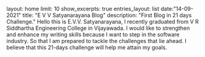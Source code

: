 layout: home
limit: 10
show_excerpts: true
entries_layout: list
date:"14-09-2021"
title: "E V V Satyanarayana Blog"
description: "First Blog in 21 days Challenge."
Hello this is E.V.V. Satyanarayana, I recently graduated from V R Siddhartha Engineering College in Vijayawada. I would like to strengthen and enhance my writing skills because I want to step in the software industry. So that I am prepared to tackle the challenges that lie ahead. I believe that this 21-days challenge will help me attain my goals. 
